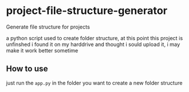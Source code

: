 # project-file-structure-generator
Generate file structure for projects

a python script used to create folder structure, at this point this project is unfinshed i found it on my harddrive and thought i sould upload it, i may make it work better sometime

## How to use
just run the ```app.py``` in the folder you want to create a new folder structure
